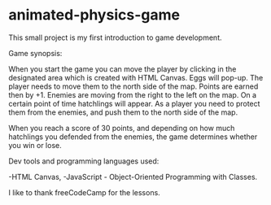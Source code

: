 # animated-physics-game

This small project is my first introduction to  game development.

Game synopsis:

When you start the game you can move the player by clicking in the designated area which is created with HTML Canvas. 
Eggs will pop-up. The player needs to move them to the north side of the map. Points are earned then by +1. Enemies are moving from the 
right to the left on the map. On a certain point of time hatchlings will appear. As a player you need to protect them from the enemies, and push 
them to the north side of the map. 

When you reach a score of 30 points, and depending on how much hatchlings you defended from the enemies, the game determines whether
you win or lose. 

Dev tools and programming languages used:

-HTML Canvas,
-JavaScript - Object-Oriented Programming with Classes.

I like to thank freeCodeCamp for the lessons. 


